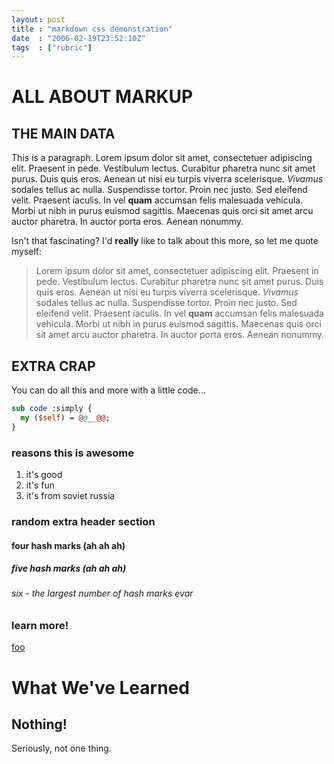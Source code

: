 ```yaml
---
layout: post
title : "markdown css demonstration"
date  : "2006-02-19T23:52:10Z"
tags  : ["rubric"]
---
```

# ALL ABOUT MARKUP

## THE MAIN DATA

This is a paragraph.  Lorem ipsum dolor sit amet, consectetuer adipiscing elit.
Praesent in pede. Vestibulum lectus. Curabitur pharetra nunc sit amet purus.
Duis quis eros. Aenean ut nisi eu turpis viverra scelerisque. *Vivamus* sodales
tellus ac nulla. Suspendisse tortor. Proin nec justo. Sed eleifend velit.
Praesent iaculis. In vel **quam** accumsan felis malesuada vehicula. Morbi ut
nibh in purus euismod sagittis. Maecenas quis orci sit amet arcu auctor
pharetra. In auctor porta eros. Aenean nonummy.

Isn't that fascinating?  I'd **really** like to talk about this more, so let me
quote myself:

> Lorem ipsum dolor sit amet, consectetuer adipiscing elit. Praesent in pede.
> Vestibulum lectus. Curabitur pharetra nunc sit amet purus. Duis quis eros.
> Aenean ut nisi eu turpis viverra scelerisque. *Vivamus* sodales tellus ac
> nulla. Suspendisse tortor. Proin nec justo. Sed eleifend velit. Praesent
> iaculis. In vel **quam** accumsan felis malesuada vehicula. Morbi ut nibh in
> purus euismod sagittis. Maecenas quis orci sit amet arcu auctor pharetra. In
> auctor porta eros. Aenean nonummy.


## EXTRA CRAP

You can do all this and more with a little code...

```perl
sub code :simply {
  my ($self) = @@__@@;
}
```

### reasons this is awesome

1. it's good
2. it's fun
3. it's from soviet russia

### random extra header section

#### four hash marks (ah ah ah)

##### five hash marks (ah ah ah)

###### six - the largest number of hash marks evar

### learn more!

[foo](http://www.perl.org)

What We've Learned
============

Nothing!
-------

Seriously, not one thing.
